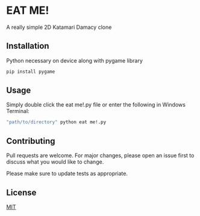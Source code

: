 # EAT ME!

A really simple 2D Katamari Damacy clone
## Installation
Python necessary on device along with pygame library
```bash
pip install pygame
```

## Usage

Simply double click the eat me!.py file or enter the following in Windows Terminal:
```bash
"path/to/directory" python eat me!.py
```

## Contributing
Pull requests are welcome. For major changes, please open an issue first to discuss what you would like to change.

Please make sure to update tests as appropriate.

## License
[MIT](https://choosealicense.com/licenses/mit/)
